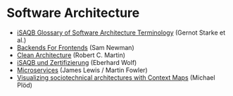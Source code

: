 # Software Architecture

* [iSAQB Glossary of Software Architecture
Terminology](https://www.isaqb.org/wp-content/uploads/2020/10/iSAQB_Glossary_of_Software_Architecture_EN.pdf) (Gernot Starke et al.)
* [Backends For Frontends](https://samnewman.io/patterns/architectural/bff/) (Sam Newman)
* [Clean Architecture](https://blog.cleancoder.com/uncle-bob/2012/08/13/the-clean-architecture.html) (Robert C. Martin)
* [iSAQB und Zertifizierung](https://software-architektur.tv/2020/06/26/folge003.html) (Eberhard Wolf)
* [Microservices](https://martinfowler.com/articles/microservices.html) (James Lewis / Martin Fowler)
* [Visualizing sociotechnical architectures with Context Maps](https://speakerdeck.com/mploed/visualizing-sociotechnical-architectures-with-context-maps) (Michael Plöd)